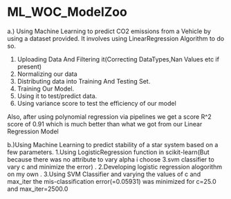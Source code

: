 # ML_WOC_ModelZoo

a.) Using Machine Learning to predict CO2 emissions from a Vehicle by using a dataset provided.
It involves using LinearRegression Algorithm to do so.
1. Uploading Data And Filtering it(Correcting DataTypes,Nan Values etc if present)
2. Normalizing our data
3. Distributing data into Training And Testing Set.
4. Training Our Model.
5. Using it to test/predict data.
6. Using variance score to test the efficiency of our model

Also, after using polynomial regression via pipelines we get a score R^2 score of 0.91 which is much better than what we got from our Linear Regression Model


b.)Using Machine Learning to predict stability of a star system based on a few parameters.
1.Using LogisticRegression function in scikit-learn(But because there was no attribute to vary alpha i choose 3.svm classifier to vary c and minimize the error) .
2.Developing logistic regression alogorithm on my own .
3.Using SVM Classifier and varying the values of c and max_iter the mis-classification error(=0.05931) was minimized for c=25.0 and max_iter=2500.0 
